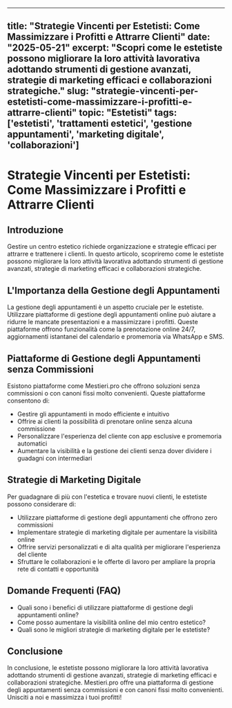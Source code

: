 
---
title: "Strategie Vincenti per Estetisti: Come Massimizzare i Profitti e Attrarre Clienti"
date: "2025-05-21"
excerpt: "Scopri come le estetiste possono migliorare la loro attività lavorativa adottando strumenti di gestione avanzati, strategie di marketing efficaci e collaborazioni strategiche."
slug: "strategie-vincenti-per-estetisti-come-massimizzare-i-profitti-e-attrarre-clienti"
topic: "Estetisti"
tags: ['estetisti', 'trattamenti estetici', 'gestione appuntamenti', 'marketing digitale', 'collaborazioni']
---

# Strategie Vincenti per Estetisti: Come Massimizzare i Profitti e Attrarre Clienti

## Introduzione

Gestire un centro estetico richiede organizzazione e strategie efficaci per attrarre e trattenere i clienti. In questo articolo, scopriremo come le estetiste possono migliorare la loro attività lavorativa adottando strumenti di gestione avanzati, strategie di marketing efficaci e collaborazioni strategiche.

## L'Importanza della Gestione degli Appuntamenti

La gestione degli appuntamenti è un aspetto cruciale per le estetiste. Utilizzare piattaforme di gestione degli appuntamenti online può aiutare a ridurre le mancate presentazioni e a massimizzare i profitti. Queste piattaforme offrono funzionalità come la prenotazione online 24/7, aggiornamenti istantanei del calendario e promemoria via WhatsApp e SMS.

## Piattaforme di Gestione degli Appuntamenti senza Commissioni

Esistono piattaforme come Mestieri.pro che offrono soluzioni senza commissioni o con canoni fissi molto convenienti. Queste piattaforme consentono di:

* Gestire gli appuntamenti in modo efficiente e intuitivo
* Offrire ai clienti la possibilità di prenotare online senza alcuna commissione
* Personalizzare l'esperienza del cliente con app esclusive e promemoria automatici
* Aumentare la visibilità e la gestione dei clienti senza dover dividere i guadagni con intermediari

## Strategie di Marketing Digitale

Per guadagnare di più con l'estetica e trovare nuovi clienti, le estetiste possono considerare di:

* Utilizzare piattaforme di gestione degli appuntamenti che offrono zero commissioni
* Implementare strategie di marketing digitale per aumentare la visibilità online
* Offrire servizi personalizzati e di alta qualità per migliorare l'esperienza del cliente
* Sfruttare le collaborazioni e le offerte di lavoro per ampliare la propria rete di contatti e opportunità

## Domande Frequenti (FAQ)

* Quali sono i benefici di utilizzare piattaforme di gestione degli appuntamenti online?
* Come posso aumentare la visibilità online del mio centro estetico?
* Quali sono le migliori strategie di marketing digitale per le estetiste?

## Conclusione

In conclusione, le estetiste possono migliorare la loro attività lavorativa adottando strumenti di gestione avanzati, strategie di marketing efficaci e collaborazioni strategiche. Mestieri.pro offre una piattaforma di gestione degli appuntamenti senza commissioni e con canoni fissi molto convenienti. Unisciti a noi e massimizza i tuoi profitti!
